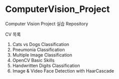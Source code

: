 # ComputerVision_Project

Computer Vision Project 실습 Repository

CV 목록
  1. Cats vs Dogs Classification
  2. Pneumonia Classification
  3. Multiple Image Classification
  4. OpenCV Basic Skills
  5. Handwritten Digits Classification
  6. Image & Video Face Detection with HaarCascade


